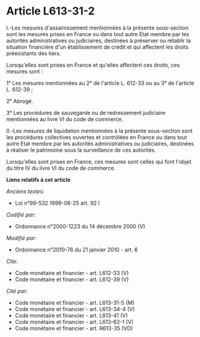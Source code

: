 # Article L613-31-2

I.-Les mesures d'assainissement mentionnées à la présente sous-section sont les mesures prises en France ou dans tout autre
Etat membre par les autorités administratives ou judiciaires, destinées à préserver ou rétablir la situation financière d'un
établissement de crédit et qui affectent les droits préexistants des tiers.

Lorsqu'elles sont prises en France et qu'elles affectent ces droits, ces mesures sont :

1° Les mesures mentionnées au 2° de l'article L. 612-33 ou au 3° de l'article L. 612-39 ;

2° Abrogé.

3° Les procédures de sauvegarde ou de redressement judiciaire mentionnées au livre VI du code de commerce.

II.-Les mesures de liquidation mentionnées à la présente sous-section sont les procédures collectives ouvertes et contrôlées
en France ou dans tout autre Etat membre par les autorités administratives ou judiciaires, destinées à réaliser le patrimoine
sous la surveillance de ces autorités.

Lorsqu'elles sont prises en France, ces mesures sont celles qui font l'objet du titre IV du livre VI du code de commerce.

**Liens relatifs à cet article**

_Anciens textes_:

  - Loi n°99-532 1999-06-25 art. 92 I

_Codifié par_:

  - Ordonnance n°2000-1223 du 14 décembre 2000 (V)

_Modifié par_:

  - Ordonnance n°2010-76 du 21 janvier 2010 - art. 6

_Cite_:

  - Code monétaire et financier - art. L612-33 (V)
  - Code monétaire et financier - art. L612-39 (V)

_Cité par_:

  - Code monétaire et financier - art. L613-31-5 (M)
  - Code monétaire et financier - art. L613-34-4 (V)
  - Code monétaire et financier - art. L613-41 (V)
  - Code monétaire et financier - art. L613-62-1 (V)
  - Code monétaire et financier - art. R613-35 (VD)
